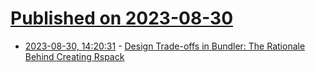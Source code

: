 # [Published on 2023-08-30](index.md)

* [2023-08-30, 14:20:31](https://lobste.rs/s/1nhaqd/design_trade_offs_bundler_rationale) - [Design Trade-offs in Bundler: The Rationale Behind Creating Rspack](https://github.com/web-infra-dev/wg/discussions/1)
